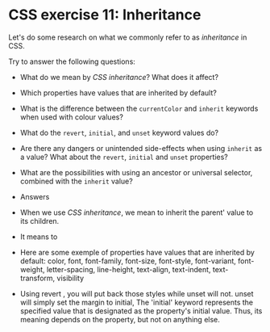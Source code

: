 # CSS exercise 11: Inheritance

Let's do some research on what we commonly refer to as *inheritance* in CSS.

Try to answer the following questions:

- What do we mean by *CSS inheritance*? What does it affect?
- Which properties have values that are inherited by default?
- What is the difference between the `currentColor` and `inherit` keywords when used with colour values?
- What do the `revert`, `initial`, and `unset` keyword values do?
- Are there any dangers or unintended side-effects when using `inherit` as a value? What about the `revert`, `initial` and `unset` properties?
- What are the possibilities with using an ancestor or universal selector, combined with the `inherit` value?

- Answers

- When we use *CSS inheritance*, we mean to inherit the parent' value to its children.
- It  means to 
- Here are some exemple of properties have values that are inherited by default: color, font, font-family, font-size, font-style, font-variant, font-weight, letter-spacing, line-height, text-align, text-indent, text-transform, visibility
- Using revert , you will put back those styles while unset will not.
 unset will simply set the margin to initial,
 The 'initial' keyword represents the specified value that is designated as the property's initial value. Thus, its meaning depends on the property, but not on anything else.